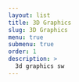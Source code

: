 ```yaml
---
layout: list
title: 3D Graphics
slug: 3D Graphics
menu: true
submenu: true
order: 1
description: >
  3d graphics sw 
---
```

